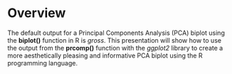 # Overview

The default output for a Principal Components Analysis (PCA) biplot using the <b>biplot()</b> function in R is <i>gross</i>.  This presentation will show how to use the output from the <b>prcomp()</b> function with the <i>ggplot2</i> library to create a more aesthetically pleasing and informative PCA biplot using the R programming language.